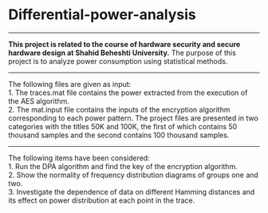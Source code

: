 # Differential-power-analysis
<hr>
<b>This project is related to the course of hardware security and secure hardware design at Shahid Beheshti University.</b>
The purpose of this project is to analyze power consumption using statistical methods.<br><hr>
The following files are given as input:<br>
1. The traces.mat file contains the power extracted from the execution of the AES algorithm.<br>
2. The mat.input file contains the inputs of the encryption algorithm corresponding to each power pattern. The project files are presented in two categories with the titles 50K and 100K, the first of which contains 50 thousand samples and the second contains 100 thousand samples.<br><hr>
The following items have been considered:<br>
1. Run the DPA algorithm and find the key of the encryption algorithm.<br>
2. Show the normality of frequency distribution diagrams of groups one and two.<br>
3. Investigate the dependence of data on different Hamming distances and its effect on power distribution at each point in the trace.<br>
